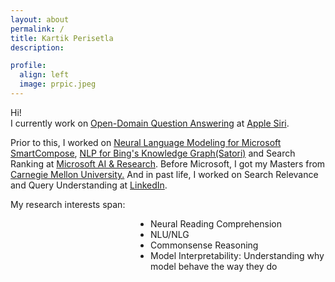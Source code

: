 ```yaml
---
layout: about
permalink: /
title: Kartik Perisetla
description:

profile:
  align: left
  image: prpic.jpeg
---
```

<p align="left">
Hi!<br/>
I currently work on <a target="_blank" href="https://en.wikipedia.org/wiki/Question_answering#Open_domain_question_answering">Open-Domain Question Answering</a> at <a href="https://www.apple.com/siri/" target="_blank">Apple Siri</a>.</p>
<p>
Prior to this, I worked on <a href="https://www.theverge.com/2020/5/11/21254298/microsoft-outlook-web-text-predictions-gmail-smart-compose-feature" target="_blank">Neural Language Modeling for Microsoft SmartCompose</a>, <a href="https://blogs.bing.com/search/2013/03/21/understand-your-world-with-bing" target="_blank">NLP for Bing's Knowledge Graph(Satori)</a> and Search Ranking at <a href="https://news.microsoft.com/2016/09/29/microsoft-expands-artificial-intelligence-ai-efforts-with-creation-of-new-microsoft-ai-and-research-group/" target="_blank">Microsoft AI & Research</a>. Before Microsoft, I got my Masters from <a href="http://cmu.edu/" target="_blank">Carnegie Mellon University.</a> And in past life, I worked on Search Relevance and Query Understanding at <a href="https://linkedin.com" target="_blank">LinkedIn</a>.
</p>

<p align="left">
My research interests span:
<ul style="padding-left: 14rem;">
<li>Neural Reading Comprehension</li>
<li>NLU/NLG</li>
<li>Commonsense Reasoning</li>
<li>Model Interpretability: Understanding why model behave the way they do</li>
</ul>
</p>